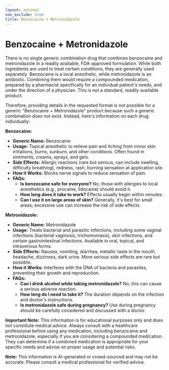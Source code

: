 ```yaml
---
layout: minimal
nav_exclude: true
title: Benzocaine + Metronidazole
---
```


# Benzocaine + Metronidazole

There is no single generic combination drug that combines benzocaine and metronidazole in a readily available, FDA-approved formulation.  While both ingredients are used to treat certain conditions, they are generally used separately.  Benzocaine is a local anesthetic, while metronidazole is an antibiotic.  Combining them would require a compounded medication, prepared by a pharmacist specifically for an individual patient's needs, and under the direction of a physician. This is not a standard, readily available product.

Therefore, providing details in the requested format is not possible for a generic "Benzocaine + Metronidazole" product because such a generic combination does not exist.  Instead, here's information on each drug individually:

**Benzocaine:**

* **Generic Name:** Benzocaine
* **Usage:** Topical anesthetic to relieve pain and itching from minor skin irritations, burns, sunburn, and other conditions.  Often found in ointments, creams, sprays, and gels.
* **Side Effects:** Allergic reactions (rare but serious, can include swelling, difficulty breathing), redness, rash, burning sensation at application site.
* **How it Works:** Blocks nerve signals to reduce sensation of pain.
* **FAQs:**
    * **Is benzocaine safe for everyone?**  No, those with allergies to local anesthetics (e.g., procaine, lidocaine) should avoid it.
    * **How long does it take to work?** Effects usually begin within minutes.
    * **Can I use it on large areas of skin?**  Generally, it's best for small areas; excessive use can increase the risk of side effects.

**Metronidazole:**

* **Generic Name:** Metronidazole
* **Usage:** Treats bacterial and parasitic infections, including some vaginal infections (bacterial vaginosis, trichomoniasis), skin infections, and certain gastrointestinal infections.  Available in oral, topical, and intravenous forms.
* **Side Effects:** Nausea, vomiting, diarrhea, metallic taste in the mouth, headache, dizziness, dark urine.  More serious side effects are rare but possible.
* **How it Works:** Interferes with the DNA of bacteria and parasites, preventing their growth and reproduction.
* **FAQs:**
    * **Can I drink alcohol while taking metronidazole?** No, this can cause a serious adverse reaction.
    * **How long do I need to take it?**  The duration depends on the infection and doctor's instructions.
    * **Is metronidazole safe during pregnancy?**  Use during pregnancy should be carefully considered and discussed with a doctor.


**Important Note:**  This information is for educational purposes only and does not constitute medical advice.  Always consult with a healthcare professional before using any medication, including benzocaine and metronidazole, especially if you are considering a compounded medication.  They can determine if a combined medication is appropriate for your specific needs and advise on proper usage and potential risks.


**Note:** This information is AI-generated or crowd-sourced and may not be accurate. Please consult a medical professional for verified advice.
